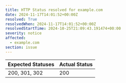 ```yaml
---
title: HTTP Status resolved for example.com
date: 2024-11-17T14:01:52+00:00Z
resolved: True
resolvedWhen: 2024-11-17T14:01:52+00:00Z
resolvedStartTime: 2024-10-25T21:09:43.191474+00:00
severity: notice
affected:
  - example.com
section: issue
---
```


| Expected Statuses | Actual Status  |
|-------------------|----------------|
| 200, 301, 302 | 200 |
